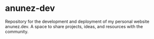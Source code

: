# anunez-dev
Repository for the development and deployment of my personal website anunez.dev. A space to share projects, ideas, and resources with the community.
